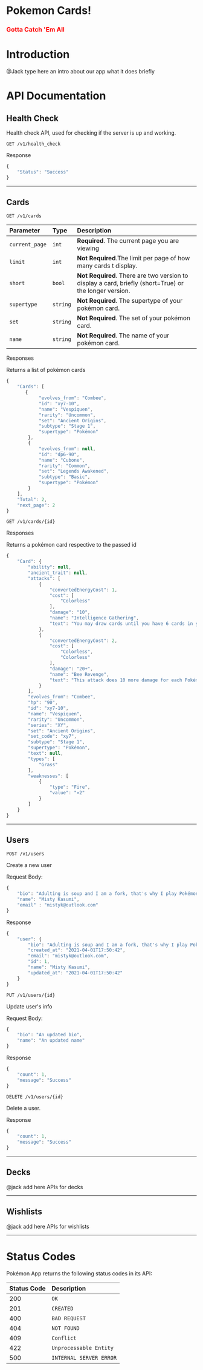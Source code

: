 # Pokemon Cards!

### <font color=red> Gotta Catch 'Em All </font>

# Introduction
@Jack type here an intro about our app what it does briefly 

# API Documentation
## Health Check

Health check API, used for checking if the server is up and working.

```http
GET /v1/health_check
```

Response

```javascript
{
    "Status": "Success"
}
```
-------------------------------------------
## Cards
```http
GET /v1/cards
```

| Parameter | Type | Description |
| :--- | :--- | :--- |
| `current_page` | `int` | **Required**. The current page you are viewing |
| `limit` | `int` | **Not Required**.The limit per page of how many cards t display. |
| `short` | `bool` | **Not Required**. There are two version to display a card, briefly (short=True) or the longer version.|
| `supertype` | `string` | **Not Required**. The supertype of your pokémon card.|
| `set` | `string` | **Not Required**. The set of your pokémon card. |
| `name` | `string` | **Not Required**. The name of your pokémon card. |


Responses

Returns a list of pokémon cards

```javascript
{
    "Cards": [
       {
            "evolves_from": "Combee",
            "id": "xy7-10",
            "name": "Vespiquen",
            "rarity": "Uncommon",
            "set": "Ancient Origins",
            "subtype": "Stage 1",
            "supertype": "Pokémon"
        },
        {
            "evolves_from": null,
            "id": "dp6-90",
            "name": "Cubone",
            "rarity": "Common",
            "set": "Legends Awakened",
            "subtype": "Basic",
            "supertype": "Pokémon"
        }
    ],
    "Total": 2,
    "next_page": 2
}
```


```http
GET /v1/cards/{id}
```

Responses

Returns a pokémon card respective to the passed id

```javascript
{
    "Card": {
        "ability": null,
        "ancient_trait": null,
        "attacks": [
            {
                "convertedEnergyCost": 1,
                "cost": [
                    "Colorless"
                ],
                "damage": "10",
                "name": "Intelligence Gathering",
                "text": "You may draw cards until you have 6 cards in your hand."
            },
            {
                "convertedEnergyCost": 2,
                "cost": [
                    "Colorless",
                    "Colorless"
                ],
                "damage": "20+",
                "name": "Bee Revenge",
                "text": "This attack does 10 more damage for each Pokémon in your discard pile."
            }
        ],
        "evolves_from": "Combee",
        "hp": "90",
        "id": "xy7-10",
        "name": "Vespiquen",
        "rarity": "Uncommon",
        "series": "XY",
        "set": "Ancient Origins",
        "set_code": "xy7",
        "subtype": "Stage 1",
        "supertype": "Pokémon",
        "text": null,
        "types": [
            "Grass"
        ],
        "weaknesses": [
            {
                "type": "Fire",
                "value": "×2"
            }
        ]
    }
}
```

-------------------------------------------
## Users
```http
POST /v1/users
```
Create a new user

Request Body:
```javascript
{
    "bio": "Adulting is soup and I am a fork, that's why I play Pokémon Cards.",
    "name": "Misty Kasumi",
    "email" : "mistyk@outlook.com"
}
```
Response
```javascript
{
    "user": {
        "bio": "Adulting is soup and I am a fork, that's why I play Pokémon Cards.",
        "created_at": "2021-04-01T17:50:42",
        "email": "mistyk@outlook.com",
        "id": 1,
        "name": "Misty Kasumi",
        "updated_at": "2021-04-01T17:50:42"
    }
}
```
```http
PUT /v1/users/{id}
```
Update user's info

Request Body:
```javascript
{
    "bio": "An updated bio",
    "name": "An updated name"
}
```
Response
```javascript
{
    "count": 1,
    "message": "Success"
}
```
```http
DELETE /v1/users/{id}
```
Delete a user.

Response
```javascript
{
    "count": 1,
    "message": "Success"
}
```
-------------------------------------------
## Decks

@jack add here APIs for decks

-------------------------------------------
## Wishlists
@jack add here APIs for wishlists

-------------------------------------------


# Status Codes

Pokémon App returns the following status codes in its API:

| Status Code | Description |
| :--- | :--- |
| 200 | `OK` |
| 201 | `CREATED` |
| 400 | `BAD REQUEST` |
| 404 | `NOT FOUND` |
| 409 | `Conflict` |
| 422 | `Unprocessable Entity` |
| 500 | `INTERNAL SERVER ERROR` |